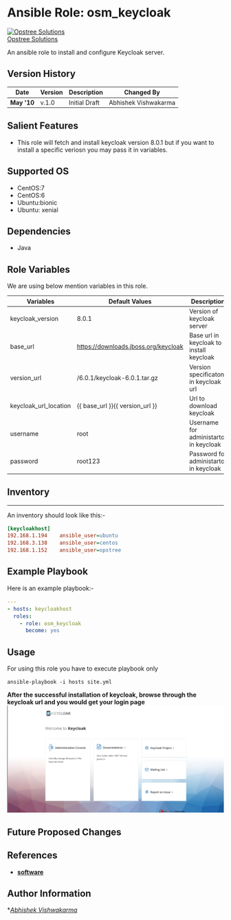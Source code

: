 Ansible Role: osm_keycloak
=========

[![Opstree Solutions][opstree_avatar]][opstree_homepage]<br/>[Opstree Solutions][opstree_homepage] 

  [opstree_homepage]: https://opstree.github.io/
  [opstree_avatar]: https://img.cloudposse.com/150x150/https://github.com/opstree.png

An ansible role to install and configure Keycloak server.

Version History
---------------

|**Date**| **Version**| **Description**| **Changed By** |
|----------|---------|---------------|-----------------|
|**May '10** | v.1.0 | Initial Draft | Abhishek Vishwakarma |

Salient Features
----------------
* This role will fetch and install keycloak version 8.0.1 but if you want to install a specific veriosn you may pass it in variables.


Supported OS
------------
  * CentOS:7
  * CentOS:6
  * Ubuntu:bionic
  * Ubuntu: xenial

Dependencies
------------
* Java

Role Variables
--------------

We are using below mention variables in this role.

|**Variables**| **Default Values**|**Description**|
|---|---|---|
| keycloak_version | 8.0.1 | Version of keycloak server |
| base_url | https://downloads.jboss.org/keycloak | Base url in keycloak to install keycloak |
| version_url | /6.0.1/keycloak-6.0.1.tar.gz | Version specificaton in keycloak url |
| keycloak_url_location | {{ base_url }}{{ version_url }} | Url to download keycloak |
| username | root | Username for administartor in keycloak |
| password | root123 | Password for administartor in keycloak 

## Inventory
------------

An inventory should look like this:-
```ini
[keycloakhost]                 
192.168.1.194    ansible_user=ubuntu
192.168.3.138    ansible_user=centos
192.168.1.152    ansible_user=opstree                      
```

Example Playbook
----------------

Here is an example playbook:-
```yml
---
- hosts: keycloakhost
  roles:
    - role: osm_keycloak
      become: yes
```

Usage
----------------

For using this role you have to execute playbook only
```shell
ansible-playbook -i hosts site.yml
```

**After the successful installation of keycloak, browse through the keycloak url and you would get your login page**
![login](./media/login.png)

Future Proposed Changes
-----------------------

References
----------
- **[software](https://www.keycloak.org/)**


Author Information
------------------

**[Abhishek Vishwakarma](mailto:abhishek.vishwakarma@opstree.com)*
